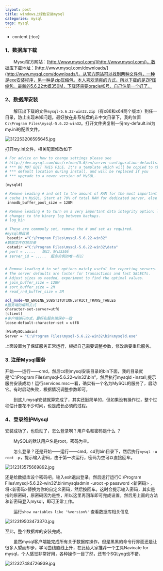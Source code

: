 ```yaml
---
layout: post
title: windows上绿色安装mysql
categories: mysql
tags: mysql
---
```


* content
{:toc}

### 1、数据库下载

　　Mysql官方网站：[http://www.mysql.com/](http://www.mysql.com/)，数据库下载地址：[http://www.mysql.com/downloads/](http://www.mysql.com/downloads/)。从官方网站可以找到两种文件包，一种是exe安装程序，另一种是zip压缩包。本人喜欢清爽的方式，所以下载的是ZIP压缩包。最新的5.6.22大概350M，下载还需要oracle帐号，自己注册一个好了。



### 2、数据库安装

　　解压出下载的文件`mysql-5.6.22-win32.zip`（有x86和x64两个版本）到任一目录，防止出现未知问题，最好放在非系统盘的非中文目录下，我的位置`C:\Program Files\mysql-5.6.22-win32`。打开文件夹复制一份my-default.ini为my.ini的配置文件。

![312253206595645.jpg](https://dn-biezhi.qbox.me/2015/09/1231608288.jpg)

打开my.ini文件，相关配置修改如下

```bash
# For advice on how to change settings please see
# http://dev.mysql.com/doc/refman/5.6/en/server-configuration-defaults.html
# *** DO NOT EDIT THIS FILE. It's a template which will be copied to the
# *** default location during install, and will be replaced if you
# *** upgrade to a newer version of MySQL.

[mysqld]

# Remove leading # and set to the amount of RAM for the most important data
# cache in MySQL. Start at 70% of total RAM for dedicated server, else 10%.
 innodb_buffer_pool_size = 128M

# Remove leading # to turn on a very important data integrity option: logging
# changes to the binary log between backups.
# log_bin

# These are commonly set, remove the # and set as required.
#mysql根目录
 basedir ="C:\Program Files\mysql-5.6.22-win32"
#数据文件存放目录
 datadir ="C:\Program Files\mysql-5.6.22-win32\data"
# port = .....   端口，默认3306
# server_id = .....  服务实例的唯一标识


# Remove leading # to set options mainly useful for reporting servers.
# The server defaults are faster for transactions and fast SELECTs.
# Adjust sizes as needed, experiment to find the optimal values.
# join_buffer_size = 128M
# sort_buffer_size = 2M
# read_rnd_buffer_size = 2M 

sql_mode=NO_ENGINE_SUBSTITUTION,STRICT_TRANS_TABLES 
#服务端的编码方式
character-set-server=utf8
[client]
#客户端编码方式，最好和服务端保存一致
loose-default-character-set = utf8

[WinMySQLadmin]  
Server = "C:\Program Files\mysql-5.6.22-win32\bin\mysqld.exe"
```

上面设置为了保证服务正常运行，根据自己需要调整参数，修改后要重启服务。

### 3. 注册Mysql服务

开始——运行——cmd，然后cd到mysql安装目录的bin下面，我的目录就是“C:\Program Files\mysql-5.6.22-win32\bin”，然后执行mysqld -install,提示服务安装成功！运行services.msc一看，确实有一个名为MySQL的服务了，启动它。有时启动失败，根据情况调整参数即可。

　　到这儿mysql安装就算完成了，其实还挺简单的，但如果没有操作过，整个过程估计要花不少时间，也是成长必须的过程。

### 4、登录维护Mysql

安装成功了，也启动了，怎么登录啊？用户名和密码是什么 ？

　　MySQL的默认用户名是root，密码为空。

　　怎么登录？还是开始——运行——cmd，cd到bin目录下，然后执行`mysql -u root -p`，提示输入密码，由于第一次运行，密码为空可以直接回车。

![312313575669892.jpg](https://dn-biezhi.qbox.me/2015/09/2491517962.jpg)

还是给数据库设个密码吧。输入exit退出登录。然后运行运行C:\Program Files\mysql-5.6.22-win32\bin\mysqladmin -uroot -p password <新密码> ，将<新密码>替换为你的自定义密码，然后按回车。这时会提示输入密码，其实是指的原密码，原密码因为是空，所以这里再回车即可完成设置。然后用上面的方法和新密码登入mysql，即可正常工作。

　　运行`show variables like '%version%'` 查看数据库相关信息

![312319503473370.jpg](https://dn-biezhi.qbox.me/2015/09/1726379335.jpg)

至此，整个数据库的安装完成。

　　虽然mysql客户端能完成所有关于数据库操作，但是黑黑的命令行界面还是让很多人望而却步，学习曲线直线上升，在此给大家推荐一个工具Navicate for mysql，个人感觉非常好用，各种操作一目了然，还有个SQLyog也不错。

![312327484726939.jpg](https://dn-biezhi.qbox.me/2015/09/3576260827.jpg)
